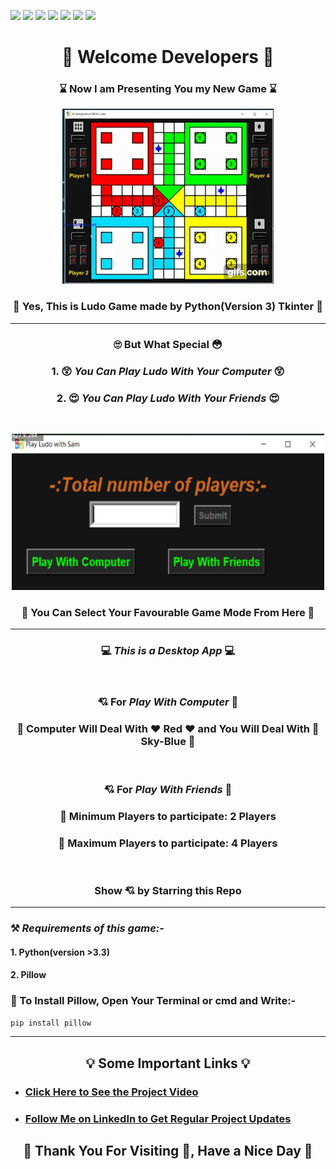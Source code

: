 ![](https://img.shields.io/badge/Programming_Language-Python-blue.svg)
![](https://img.shields.io/badge/Main_Tool_Used-Tkinter-gold.svg)
![](https://img.shields.io/badge/Supporting_Tool_Used-Pillow-orange.svg)
![](https://img.shields.io/badge/Game-Ludo-yellow.svg)
![](https://img.shields.io/badge/Mode-AI-orange.svg)
![](https://img.shields.io/badge/Python_Version-3.9-brown.svg)
![](https://img.shields.io/badge/Status-Complete-green.svg)

<h1 align="center"> 👋 Welcome Developers 👋  </h1>

<h3 align="center"><b>  ⌛ Now I am Presenting You my New Game ⌛ </b></h3>

<p align="center"><img src="Documents/ludo_ai_gif.gif"></p>

### <p align="center"><b>💖 Yes, This is Ludo Game made by Python(Version 3) Tkinter 💖</b></p>

***

<h3 align="center"><b>🙄 But What Special 😳</b></h3>

<h3 align="center"> 1. 😲 <i>You Can Play Ludo With Your Computer</i> 😲 </h3>
<h3 align="center"> 2. 😍  <i>You Can Play Ludo With Your Friends</i> 😍 </h3>
</br>

<p align="center"><img src="Documents\entry.png" width=500px height=250px></p>
<h3 align="center"><b>🙋 You Can Select Your Favourable Game Mode From Here 🙋</b></h3>

***

<h3 align="center"> 💻 <b><i>This is a Desktop App</i></b> 💻</h3></br>
<h3 align="center">💘 For <b><i>Play With Computer </i>🧐</b></h3>
<h3 align="center"><b>🎯 Computer Will Deal With ❤️ Red ❤️ and You Will Deal With 💙 Sky-Blue 💙</b></h3></br>

<h3 align="center">💘 For <b><i>Play With Friends </i>🧐</b></h3>
<h3 align="center"><b> 🎯 Minimum Players to participate: 2 Players</b></h3>
<h3 align="center"><b> 🎯 Maximum Players to participate: 4 Players</b></h3></br>

<h3 align="center"><b>Show 💘 by Starring this Repo</b></h3>

***
### ⚒️ ***_Requirements of this game:-_***
<h4>1. Python(version >3.3)</h4>
<h4>2. Pillow</h4>
<h3>🚧 To Install Pillow, Open Your Terminal or cmd and Write:-</h3>

```bash
pip install pillow
```

***
<h2 align="center"><b>💡 Some Important Links 💡</b></h2>

- [<h3>Click Here to See the Project Video</h3>](https://youtu.be/5NScX6qgd3Y)

- [<h3>Follow Me on LinkedIn to Get Regular Project Updates</h3>](https://www.linkedin.com/in/samarpan-dasgupta-4aa1061b0/ "LCO")

<h2 align="center"><b>🧡 Thank You For Visiting 🙏, Have a Nice Day 🧡</b></h2>



